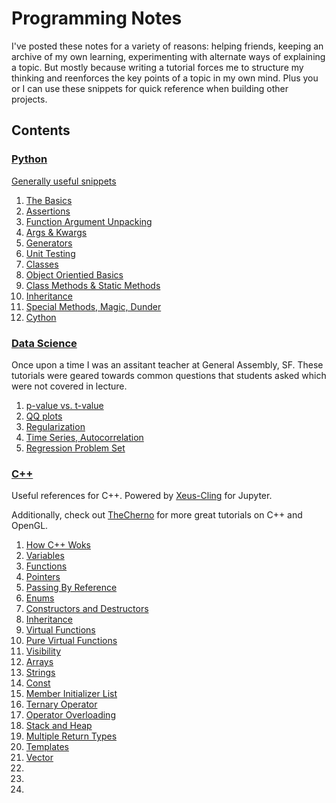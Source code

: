 # Programming Notes 

I've posted these notes for a variety of reasons: helping friends, keeping an archive of my own learning, experimenting with alternate ways of explaining a topic. But mostly because writing a tutorial forces me to structure my thinking and reenforces the key points of a topic in my own mind. Plus you or I can use these snippets for quick reference when building other projects.
 
## Contents 

### [Python](python) 

[Generally useful snippets](python/useful_snippets.ipynb)

1. [The Basics](python/python_basics.ipynb)
2. [Assertions](python/assert.ipynb)
3. [Function Argument Unpacking](python/function_argument_unpacking.ipynb)
4. [Args & Kwargs](python/args_kwargs.ipynb)
5. [Generators](python/generators.ipynb) 
6. [Unit Testing](unitest/unittest.ipynb)
7. [Classes](python/classes.ipynb)
8. [Object Orientied Basics](python/.ipynb)
9. [Class Methods & Static Methods](python/classmethods_staticmethods.ipynb)
10. [Inheritance](python/inheritance.ipynb)
11. [Special Methods, Magic, Dunder](python/special_methods_magic_dunder.ipynb)
12. [Cython](/cython/Cython.ipynb)
    
### [Data Science](data_science)

Once upon a time I was an assitant teacher at General Assembly, SF. These tutorials were geared towards common questions that students asked which were not covered in lecture.

1. [p-value vs. t-value](data_science/tutorials/pVal_versus_tVal.ipynb)
2. [QQ plots](data_science/tutorials/QQ_plot.ipynb)
3. [Regularization](data_science/tutorials/Regularization.ipynb)
4. [Time Series, Autocorrelation](data_science/tutorials/time_series_autocorrelation.ipynb)
5. [Regression Problem Set](data_science/problem_sets/regression_problems.ipynb)

### [C++](cpp_snippets)

Useful references for C++. Powered by [Xeus-Cling](https://github.com/momonala/xeus-cling) for Jupyter. 

Additionally, check out [TheCherno](https://www.youtube.com/user/TheChernoProject/playlists) for more great tutorials on C++ and OpenGL. 

1. [How C++ Woks](cpp_snippets/HowCppWorks.ipynb)
2. [Variables](cpp_snippets/Variables.ipynb)
3. [Functions](cpp_snippets/Functions.ipynb)
4. [Pointers](cpp_snippets/Pointers.ipynb)
5. [Passing By Reference](cpp_snippets/PassingByReference.ipynb)
6. [Enums](cpp_snippets/Enums.ipynb)
8. [Constructors and Destructors](cpp_snippets/Constructors_Destructors.ipynb)
9. [Inheritance](cpp_snippets/Inheritance.ipynb)
10. [Virtual Functions](cpp_snippets/VirtualFunctions.ipynb.ipynb)
11. [Pure Virtual Functions](cpp_snippets/Interfaces_PureVirtualFunctions.ipynb)
12. [Visibility](cpp_snippets/Visibility.ipynb)
14. [Arrays](cpp_snippets/Arrays.ipynb)
15. [Strings](cpp_snippets/Strings.ipynb)
16. [Const](cpp_snippets/Const.ipynb)
17. [Member Initializer List](cpp_snippets/MemberInitializerLists.ipynb)
18. [Ternary Operator](cpp_snippets/TernaryOperator.ipynb)
19. [Operator Overloading](cpp_snippets/OperatorOverloading.ipynb)
20. [Stack and Heap](cpp_snippets/StackHeap.ipynb)
21. [Multiple Return Types](cpp_snippets/MultipleReturnTypes.ipynb)
22. [Templates](cpp_snippets/Templates.ipynb)
23. [Vector](cpp_snippets/Vector.ipynb)
24. [](cpp_snippets/.ipynb)
25. [](cpp_snippets/.ipynb)
26. [](cpp_snippets/.ipynb)

